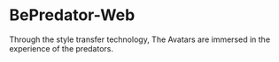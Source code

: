 # BePredator-Web
Through the style transfer technology, The Avatars are immersed in the experience of the predators.
